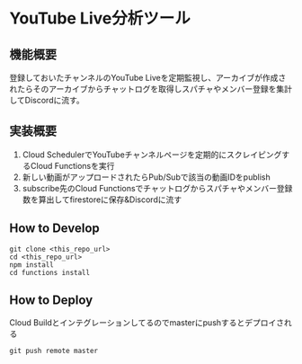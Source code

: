 # YouTube Live分析ツール

## 機能概要

登録しておいたチャンネルのYouTube Liveを定期監視し、アーカイブが作成されたらそのアーカイブからチャットログを取得しスパチャやメンバー登録を集計してDiscordに流す。

## 実装概要

1. Cloud SchedulerでYouTubeチャンネルページを定期的にスクレイピングするCloud Functionsを実行
2. 新しい動画がアップロードされたらPub/Subで該当の動画IDをpublish
3. subscribe先のCloud Functionsでチャットログからスパチャやメンバー登録数を算出してfirestoreに保存&Discordに流す

## How to Develop

```
git clone <this_repo_url>
cd <this_repo_url>
npm install
cd functions install
```

## How to Deploy

Cloud Buildとインテグレーションしてるのでmasterにpushするとデプロイされる

```
git push remote master
```